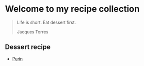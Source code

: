 # Welcome to my recipe collection

> Life is short. Eat dessert first.
>
> Jacques Torres 

## Dessert recipe

* [Purin](purin)
